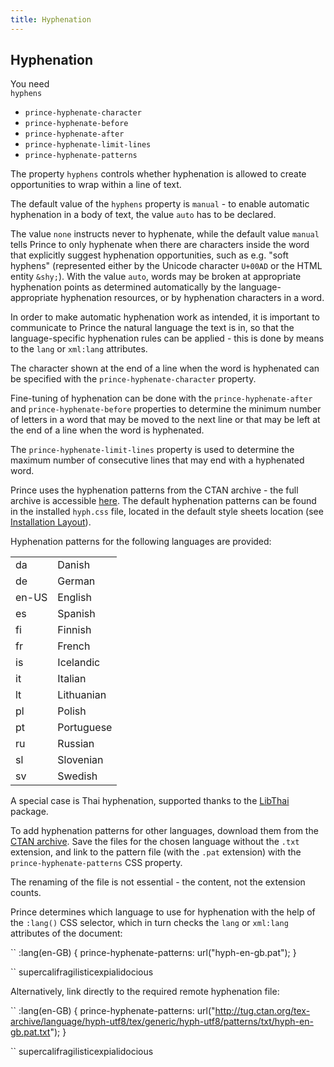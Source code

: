 ```yaml
---
title: Hyphenation
---
```


Hyphenation
-----------

You need  
`hyphens`

-   `prince-hyphenate-character`
-   `prince-hyphenate-before`
-   `prince-hyphenate-after`
-   `prince-hyphenate-limit-lines`
-   `prince-hyphenate-patterns`

The property `hyphens` controls whether hyphenation is allowed to create opportunities to wrap within a line of text.

The default value of the `hyphens` property is `manual` - to enable automatic hyphenation in a body of text, the value `auto` has to be declared.

The value `none` instructs never to hyphenate, while the default value `manual` tells Prince to only hyphenate when there are characters inside the word that explicitly suggest hyphenation opportunities, such as e.g. "soft hyphens" (represented either by the Unicode character `U+00AD` or the HTML entity `&shy;`). With the value `auto`, words may be broken at appropriate hyphenation points as determined automatically by the language-appropriate hyphenation resources, or by hyphenation characters in a word.

In order to make automatic hyphenation work as intended, it is important to communicate to Prince the natural language the text is in, so that the language-specific hyphenation rules can be applied - this is done by means to the `lang` or `xml:lang` attributes.

The character shown at the end of a line when the word is hyphenated can be specified with the `prince-hyphenate-character` property.

Fine-tuning of hyphenation can be done with the `prince-hyphenate-after` and `prince-hyphenate-before` properties to determine the minimum number of letters in a word that may be moved to the next line or that may be left at the end of a line when the word is hyphenated.

The `prince-hyphenate-limit-lines` property is used to determine the maximum number of consecutive lines that may end with a hyphenated word.

Prince uses the hyphenation patterns from the CTAN archive - the full archive is accessible [here](http://tug.ctan.org/tex-archive/language/hyph-utf8/tex/generic/hyph-utf8/patterns/txt/). The default hyphenation patterns can be found in the installed `hyph.css` file, located in the default style sheets location (see [Installation Layout](doc-latest/installation-layout.html#installation-layout)).

Hyphenation patterns for the following languages are provided:

|       |            |
|-------|------------|
| da    | Danish     |
| de    | German     |
| en-US | English    |
| es    | Spanish    |
| fi    | Finnish    |
| fr    | French     |
| is    | Icelandic  |
| it    | Italian    |
| lt    | Lithuanian |
| pl    | Polish     |
| pt    | Portuguese |
| ru    | Russian    |
| sl    | Slovenian  |
| sv    | Swedish    |

A special case is Thai hyphenation, supported thanks to the [LibThai](http://linux.thai.net/projects/libthai) package.

To add hyphenation patterns for other languages, download them from the [CTAN archive](http://tug.ctan.org/tex-archive/language/hyph-utf8/tex/generic/hyph-utf8/patterns/txt/). Save the files for the chosen language without the `.txt` extension, and link to the pattern file (with the `.pat` extension) with the `prince-hyphenate-patterns` CSS property.

The renaming of the file is not essential - the content, not the extension counts.

Prince determines which language to use for hyphenation with the help of the `:lang()` CSS selector, which in turn checks the `lang` or `xml:lang` attributes of the document:

``
    :lang(en-GB) {
        prince-hyphenate-patterns: url("hyph-en-gb.pat");
    }

``
    <span lang="en-GB">supercalifragilisticexpialidocious</span>

Alternatively, link directly to the required remote hyphenation file:

``
    :lang(en-GB) {
        prince-hyphenate-patterns: url("http://tug.ctan.org/tex-archive/language/hyph-utf8/tex/generic/hyph-utf8/patterns/txt/hyph-en-gb.pat.txt");
    }

``
    <span lang="en-GB">supercalifragilisticexpialidocious</span>

